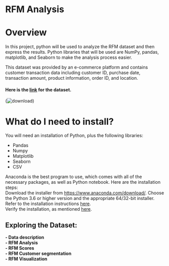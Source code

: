 # **RFM Analysis**
# **Overview**
In this project, python will be used to analyze the RFM dataset and then express the results. Python libraries that will be used are NumPy, pandas, matplotlib, and Seaborn to make the analysis process easier.

This dataset was provided by an e-commerce platform and contains customer transaction data including customer ID, purchase date, transaction amount, product information, order ID, and location.

#### Here is the [link](https://statso.io/rfm-analysis-case-study/) for the dataset.

(![download](https://github.com/janaAmabrouk/RFM-Analysis/assets/110740808/57d7153e-d803-481d-a041-f644865a5766))

# **What do I need to install?**
You will need an installation of Python, plus the following libraries:
- Pandas
- Numpy
- Matplotlib
- Seaborn
- CSV

Anaconda is the best program to use, which comes with all of the necessary packages, as well as Python notebook. Here are the installation steps:
<br>Download the installer from https://www.anaconda.com/download/. Choose the Python 3.6 or higher version and the appropriate 64/32-bit installer.
<br>Refer to the installation instructions [here](https://docs.anaconda.com/anaconda/install/).
<br>Verify the installation, as mentioned [here](https://docs.anaconda.com/anaconda/install/verify-install/).

## **Exploring the Dataset:**
**- Data description** <br>
**- RFM Analysis** <br>
**- RFM Scores** <br>
**- RFM Customer segmentation** <br>
**- RFM Visualization** <br>
